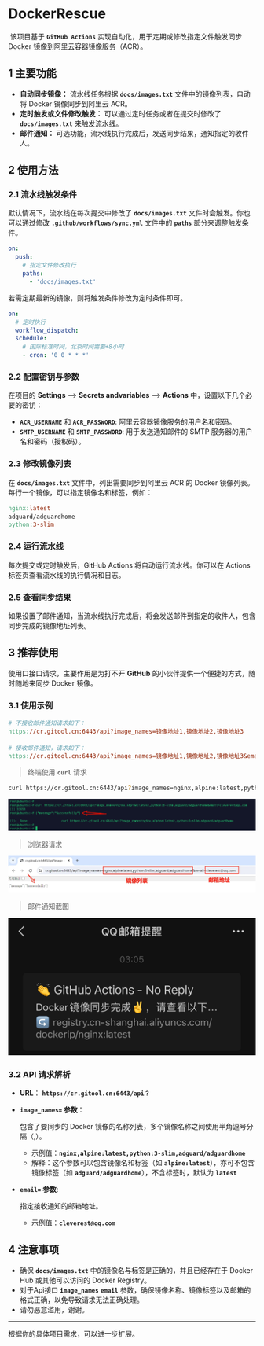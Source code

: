 # DockerRescue

​	该项目基于 **`GitHub Actions`** 实现自动化，用于定期或修改指定文件触发同步 Docker 镜像到阿里云容器镜像服务（ACR）。



## 1 主要功能

- **自动同步镜像：** 流水线任务根据 **`docs/images.txt`** 文件中的镜像列表，自动将 Docker 镜像同步到阿里云 ACR。
- **定时触发或文件修改触发：** 可以通过定时任务或者在提交时修改了 **`docs/images.txt`** 来触发流水线。
- **邮件通知：** 可选功能，流水线执行完成后，发送同步结果，通知指定的收件人。

## 2 使用方法

### 2.1 流水线触发条件

默认情况下，流水线在每次提交中修改了 **`docs/images.txt`** 文件时会触发。你也可以通过修改 **`.github/workflows/sync.yml`** 文件中的 **`paths`** 部分来调整触发条件。

```yaml
on:
  push:
    # 指定文件修改执行
    paths:
      - 'docs/images.txt'
```

若需定期最新的镜像，则将触发条件修改为定时条件即可。

```yaml
on:
  # 定时执行
  workflow_dispatch:
  schedule: 
    # 国际标准时间，北京时间需要+8小时
    - cron: '0 0 * * *'
```

### 2.2 配置密钥与参数

在项目的 **Settings** --> **Secrets andvariables** --> **Actions** 中，设置以下几个必要的密钥：

- **`ACR_USERNAME`**  和 **`ACR_PASSWORD`**: 阿里云容器镜像服务的用户名和密码。
- **`SMTP_USERNAME`** 和 **`SMTP_PASSWORD`**: 用于发送通知邮件的 SMTP 服务器的用户名和密码（授权码）。

### 2.3 修改镜像列表

在 **`docs/images.txt`** 文件中，列出需要同步到阿里云 ACR 的 Docker 镜像列表。每行一个镜像，可以指定镜像名和标签，例如：

```makefile
nginx:latest
adguard/adguardhome
python:3-slim
```

### 2.4 运行流水线

每次提交或定时触发后，GitHub Actions 将自动运行流水线。你可以在 Actions 标签页查看流水线的执行情况和日志。

### 2.5 查看同步结果

如果设置了邮件通知，当流水线执行完成后，将会发送邮件到指定的收件人，包含同步完成的镜像地址列表。



## 3 推荐使用

使用口接口请求，主要作用是为打不开 **GitHub** 的小伙伴提供一个便捷的方式，随时随地来同步 Docker 镜像。

### 3.1 使用示例

```makefile
# 不接收邮件通知请求如下：
https://cr.gitool.cn:6443/api?image_names=镜像地址1,镜像地址2,镜像地址3

# 接收邮件通知，请求如下：
https://cr.gitool.cn:6443/api?image_names=镜像地址1,镜像地址2,镜像地址3&email=你的邮箱
```

> 终端使用 **`curl`** 请求

```bash
curl https://cr.gitool.cn:6443/api?image_names=nginx,alpine:latest,python:3-slim,adguard/adguardhome&email=cleverest@qq.com
```

![](./docs/imgsrc/curl_get.png)

> 浏览器请求

![](./docs/imgsrc/brower.png)

> 邮件通知截图

![](./docs/imgsrc/email.png)

### 3.2 API 请求解析

- **URL**： **`https://cr.gitool.cn:6443/api？`**

- **`image_names=` 参数**：

  包含了要同步的 Docker 镜像的名称列表，多个镜像名称之间使用半角逗号分隔（,）。

  - 示例值：**`nginx,alpine:latest,python:3-slim,adguard/adguardhome`**
  - 解释：这个参数可以包含镜像名和标签（如 **`alpine:latest`**），亦可不包含镜像标签（如 **`adguard/adguardhome`**），不含标签时，默认为 **`latest`**

- **`email=` 参数**:

  指定接收通知的邮箱地址。

  - 示例值：**`cleverest@qq.com`**


## 4 注意事项

- 确保 **`docs/images.txt`** 中的镜像名与标签是正确的，并且已经存在于 Docker Hub 或其他可以访问的 Docker Registry。
- 对于Api接口 **`image_names`**  **`email`** 参数，确保镜像名称、镜像标签以及邮箱的格式正确，以免导致请求无法正确处理。
- 请勿恶意滥用，谢谢。

------

根据你的具体项目需求，可以进一步扩展。
